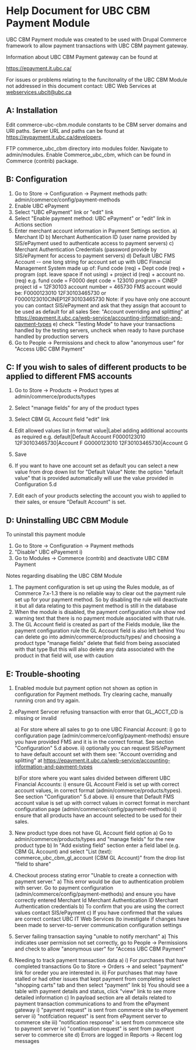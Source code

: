 
 Help Document for UBC CBM Payment Module
=========================================================

UBC CBM Payment module was created to be used with Drupal Commerce framework to allow payment transactions with
UBC CBM payment gateway.

Information about UBC CBM Payment gateway can be found at

https://epayment.it.ubc.ca/

For issues or problems relating to the funcitonality of the UBC CBM Module not addressed in this document contact:
UBC Web Services at webservices.ubcit@ubc.ca


A: Installation
------------------------------------
Edit commerce-ubc-cbm.module constants to be CBM server domains and URI paths.
Server URL and paths can be found at https://eypayment.it.ubc.ca/developers.

FTP commerce_ubc_cbm directory into modules folder.
Navigate to admin/modules.
Enable Commerce_ubc_cbm, which can be found in Commerce (contrib) package.


B: Configuration
------------------------------------

1. Go to Store -> Configuration -> Payment methods
    path: admin/commerce/config/payment-methods
2. Enable UBC ePayment
3. Select "UBC ePayment" link or "edit" link
4. Select "Enable payment method: UBC ePayment" or "edit" link in Actions section
5. Enter merchant account information in Payment Settings section.
    a) Merchant ID
    b) Merchant Authentication ID (user name provided by SIS/ePayment used to authenticate access to payment servers)
    c) Merchant Authentication Credentials (password provide by SIS/ePayment for access to payment servers)
    d) Default UBC FMS Account -- one long string for account set up with UBC Financial Management System made up of:
        Fund code (req) + Dept code (req) + program (opt. leave space if not using) + project id (req) + account no. (req)
        e.g.
        fund code = F0000
        dept code = 123010
        program = CINEP
        project id = 12F30103
        account number = 465730
        FMS account would be: F0000123010 12F30103465730 or F0000123010CINEP12F30103465730
        Note: if you have only one account you can contact SIS/ePayment and ask that they assign that account to be used as default for all sales
        See: "Account overriding and splitting" at https://epayment.it.ubc.ca/web-service/accounting-information-and-payment-types
    e) check "Testing Mode" to have your transactions handled by the testing servers, uncheck when ready to have purchase handled by production servers
6. Go to People -> Permissions and check to allow "anonymous user" for "Access UBC CBM Payment"

C: If you wish to sales of different products to be applied to different FMS accounts
----------------------------------------------------------------------------------------
1. Go to Store -> Products -> Product types at admin/commerce/products/types
2. Select "manage fields" for any of the product types
3. Select CBM GL Account field "edit" link
4. Edit allowed values list in format value|Label adding additional accounts as required
    e.g.
    default|Default Account
    F0000123010 12F30103465730|Account F
    G0000123010 12F30103465730|Account G

5. Save
6. If you want to have one account set as default you can select a new value from drop down list for "Default Value"
    Note: the option "default value" that is provided automatically will use the value provided in Configuration 5.d
7. Edit each of your products selecting the account you wish to applied to their sales, or ensure "Default Account" is set.


D: Uninstalling UBC CBM Module
-------------------------------------

To uninstall this payment module
1. Go to Store -> Configuration -> Payment methods
2. "Disable" UBC ePayement
    i)
3. Go to Modules -> Commerce (contrib) and deactivate UBC CBM Payment

Notes regarding disabling the UBC CBM Module
1.  The payment configuration is set up using the Rules module, as of Commerce 7.x-1.3 there is no reliable way to clear out the payment rule set up for your payment method.
       So by disabling the rule will deactivate it but all data relating to this payment method is still in the database
2.  When the module is disabled, the payment configuration rule show red warning text that there is no payment module associated with that rule.
3.  The GL Account field is created as part of the Fields module, like the payment configuration rule the GL Account field is also left behind
        You can delete go into admin/commerce/products/types/ and choosing a product type "manage fields" delete that field from being associated with that type
        But this will also delete any data associated with the product in that field will, use with caution



E: Trouble-shooting
-----------------------------
1. Enabled module but payment option not shown as option in configuration for Payment methods.
   Try clearing cache, manually running cron and try again.

2. ePayment Servcer refusing transaction with error that GL_ACCT_CD is missing or invalid

    a) For store where all sales to go to one UBC Financial Account:
        i) go to configuration page (admin/commerce/config/payment-methods) ensure you have provided FMS and it is in the correct format. See section "Configuration" 5.d above.
        ii) optionally you can request SIS/ePayment to have default account set with them see:
           "Account overriding and splitting" at https://epayment.it.ubc.ca/web-service/accounting-information-and-payment-types

    b)For store where you want sales divided between different UBC Financial Accounts:
        i) ensure GL Account Field is set up with correct account values, in correct format (admin/commerce/products/types). See section "Configuration" 5.d above.
        ii) ensure that Default FMS account value is set up with correct values in correct format in merchant configuration page (admin/commerce/config/payment-methods)
        ii) ensure that all products have an account selected to be used for their sales.

3. New product type does not have GL Account field option
    a) Go to admin/commerce/products/types and "manage fields" for the new product type
    b) In "Add existing field" section enter a field label (e.g. CBM GL Account) and select "List (text): commerce_ubc_cbm_gl_account (CBM GL Account)" from the drop list "field to share"

4.  Checkout process stating error "Unable to create a connection with payment server."
    a) This error would be due to authentication problem with server. Go to payment configuration (admin/commerce/config/payment-methods) and ensure you have correctly entered
        Merchant Id
        Merchant Authentication ID
        Merchant Authentication credentials
    b) To confirm that you are using the correct values contact SIS/ePayment
    c) If you have confirmed that the values are correct contact UBC IT Web Services (to investigate if changes have been made to server-to-server communication configuration settings

5. Server failing transaction saying "unable to notify merchant"
    a) This indicates user permission not set correctly, go to People -> Permissions and check to allow "anonymous user" for "Access UBC CBM Payment"

6. Needing to track payment transaction data
   a)  i) For purchases that have completed transactions Go to Store -> Orders -> and select "payment" link for oreder you are interested in.
       ii) For purchases that may have stalled or had other issues that kept payment from completing select "shopping carts" tab and then select "payment" link
   b) You should see a table with payment details and status, click "view" link to see more detailed information
   c) In payload section are all details related to payment transaction communications to and from the ePayment gateway
       i) "payment request" is sent from commerce site to ePayement server
       ii) "notifciation request" is sent from ePayment server to commerce site
       iii) "notification response" is sent from commcerce site to payment server
       iv) "continuation request" is sent from payment server to commerce site
   d)  Errors are logged in Reports -> Recent log messages

